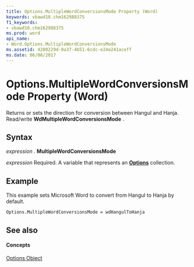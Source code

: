 ```yaml
---
title: Options.MultipleWordConversionsMode Property (Word)
keywords: vbawd10.chm162988375
f1_keywords:
- vbawd10.chm162988375
ms.prod: word
api_name:
- Word.Options.MultipleWordConversionsMode
ms.assetid: 4200229d-9a37-4b51-6cdc-e24e241aceff
ms.date: 06/08/2017
---
```



# Options.MultipleWordConversionsMode Property (Word)

Returns or sets the direction for conversion between Hangul and Hanja. Read/write  **WdMultipleWordConversionsMode** .


## Syntax

 _expression_ . **MultipleWordConversionsMode**

 _expression_ Required. A variable that represents an **[Options](Word.Options.md)** collection.


## Example

This example sets Microsoft Word to convert from Hangul to Hanja by default.


```
Options.MultipleWordConversionsMode = wdHangulToHanja
```


## See also


#### Concepts


[Options Object](Word.Options.md)

